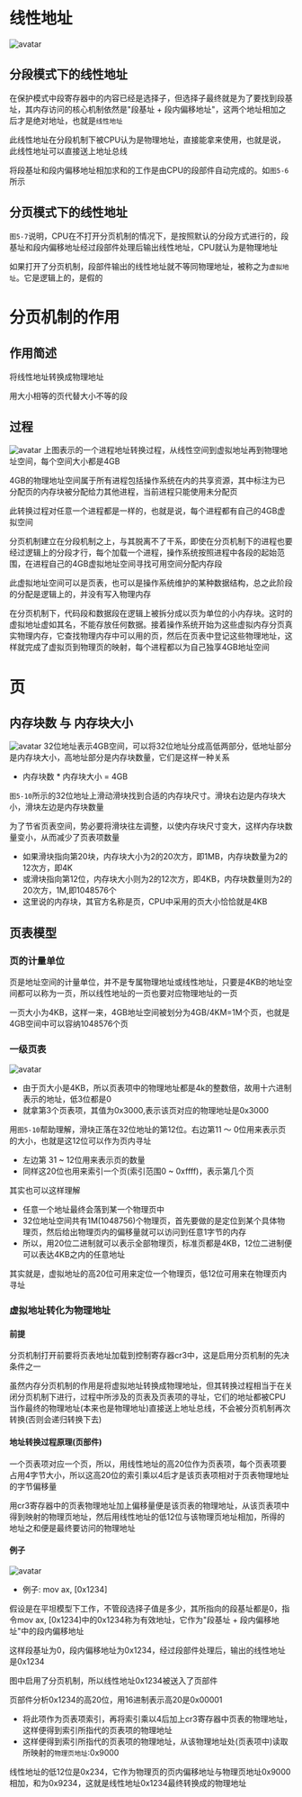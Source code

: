 # 线性地址
![avatar](../images/page_table_1.png)
## 分段模式下的线性地址
在保护模式中段寄存器中的内容已经是选择子，但选择子最终就是为了要找到段基址，其内存访问的核心机制依然是"段基址 + 段内偏移地址"，这两个地址相加之后才是绝对地址，也就是`线性地址`

此线性地址在分段机制下被CPU认为是物理地址，直接能拿来使用，也就是说，此线性地址可以直接送上地址总线

将段基址和段内偏移地址相加求和的工作是由CPU的段部件自动完成的。如`图5-6`所示

## 分页模式下的线性地址
`图5-7`说明，CPU在不打开分页机制的情况下，是按照默认的分段方式进行的，段基址和段内偏移地址经过段部件处理后输出线性地址，CPU就认为是物理地址

如果打开了分页机制，段部件输出的线性地址就不等同物理地址，被称之为`虚拟地址`。它是逻辑上的，是假的


# 分页机制的作用
## 作用简述
将线性地址转换成物理地址

用大小相等的页代替大小不等的段

## 过程
![avatar](../images/page_table_2.png)
上图表示的一个进程地址转换过程，从线性空间到虚拟地址再到物理地址空间，每个空间大小都是4GB

4GB的物理地址空间属于所有进程包括操作系统在内的共享资源，其中标注为已分配页的内存块被分配给力其他进程，当前进程只能使用未分配页

此转换过程对任意一个进程都是一样的，也就是说，每个进程都有自己的4GB虚拟空间

分页机制建立在分段机制之上，与其脱离不了干系，即使在分页机制下的进程也要经过逻辑上的分段才行，每个加载一个进程，操作系统按照进程中各段的起始范围，在进程自己的4GB虚拟地址空间寻找可用空间分配内存段

此虚拟地址空间可以是页表，也可以是操作系统维护的某种数据结构，总之此阶段的分配是逻辑上的，并没有写入物理内存

在分页机制下，代码段和数据段在逻辑上被拆分成以页为单位的小内存块。这时的虚拟地址虚如其名，不能存放任何数据。接着操作系统开始为这些虚拟内存分页真实物理内存，它查找物理内存中可以用的页，然后在页表中登记这些物理地址，这样就完成了虚拟页到物理页的映射，每个进程都以为自己独享4GB地址空间


# 页
## 内存块数 与 内存块大小
![avatar](../images/page_table_3.png)
32位地址表示4GB空间，可以将32位地址分成高低两部分，低地址部分是内存块大小，高地址部分是内存块数量，它们是这样一种关系
- 内存块数 * 内存块大小 = 4GB

`图5-10`所示的32位地址上滑动滑块找到合适的内存块尺寸。滑块右边是内存块大小，滑块左边是内存块数量

为了节省页表空间，势必要将滑块往左调整，以使内存块尺寸变大，这样内存块数量变小，从而减少了页表项数量
- 如果滑块指向第20块，内存块大小为2的20次方，即1MB，内存块数量为2的12次方，即4K
- 或滑块指向第12位，内存块大小则为2的12次方，即4KB，内存块数量则为2的20次方，1M,即1048576个
- 这里说的内存块，其官方名称是页，CPU中采用的页大小恰恰就是4KB

## 页表模型
### 页的计量单位
页是地址空间的计量单位，并不是专属物理地址或线性地址，只要是4KB的地址空间都可以称为一页，所以线性地址的一页也要对应物理地址的一页

一页大小为4KB，这样一来，4GB地址空间被划分为4GB/4KM=1M个页，也就是4GB空间中可以容纳1048576个页

### 一级页表
![avatar](../images/page_table_4.png)
- 由于页大小是4KB，所以页表项中的物理地址都是4k的整数倍，故用十六进制表示的地址，低3位都是0
- 就拿第3个页表项，其值为0x3000,表示该页对应的物理地址是0x3000

用`图5-10`帮助理解，滑块正落在32位地址的第12位。右边第11 ～ 0位用来表示页的大小，也就是这12位可以作为页内寻址
- 左边第 31 ~ 12位用来表示页的数量
- 同样这20位也用来索引一个页(索引范围0 ~ 0xffff)，表示第几个页

其实也可以这样理解
- 任意一个地址最终会落到某一个物理页中
- 32位地址空间共有1M(1048756)个物理页，首先要做的是定位到某个具体物理页，然后给出物理页内的偏移量就可以访问到任意1字节的内存
- 所以，用20位二进制就可以表示全部物理页，标准页都是4KB，12位二进制便可以表达4KB之内的任意地址

其实就是，虚拟地址的高20位可用来定位一个物理页，低12位可用来在物理页内寻址

### 虚拟地址转化为物理地址
#### 前提
分页机制打开前要将页表地址加载到控制寄存器cr3中，这是启用分页机制的先决条件之一

虽然内存分页机制的作用是将虚拟地址转换成物理地址，但其转换过程相当于在关闭分页机制下进行，过程中所涉及的页表及页表项的寻址，它们的地址都被CPU当作最终的物理地址(本来也是物理地址)直接送上地址总线，不会被分页机制再次转换(否则会递归转换下去)

#### 地址转换过程原理(页部件)
一个页表项对应一个页，所以，用线性地址的高20位作为页表项，每个页表项要占用4字节大小，所以这高20位的索引乘以4后才是该页表项相对于页表物理地址的字节偏移量

用cr3寄存器中的页表物理地址加上偏移量便是该页表的物理地址，从该页表项中得到映射的物理页地址，然后用线性地址的低12位与该物理页地址相加，所得的地址之和便是最终要访问的物理地址

#### 例子
![avatar](../images/page_table_5.png)
- 例子: mov ax, [0x1234]

假设是在平坦模型下工作，不管段选择子值是多少，其所指向的段基址都是0，指令mov ax, [0x1234]中的0x1234称为有效地址，它作为"段基址 + 段内偏移地址"中的段内偏移地址

这样段基址为0，段内偏移地址为0x1234，经过段部件处理后，输出的线性地址是0x1234

图中启用了分页机制，所以线性地址0x1234被送入了页部件

页部件分析0x1234的高20位，用16进制表示高20是0x00001
- 将此项作为页表项索引，再将索引乘以4后加上cr3寄存器中页表的物理地址，这样便得到索引所指代的页表项的物理地址
- 这样便得到索引所指代的页表项的物理地址，从该物理地址处(页表项中)读取所映射的`物理页地址`:0x9000

线性地址的低12位是0x234，它作为物理页的页内偏移地址与物理页地址0x9000相加，和为0x9234，这就是线性地址0x1234最终转换成的物理地址


